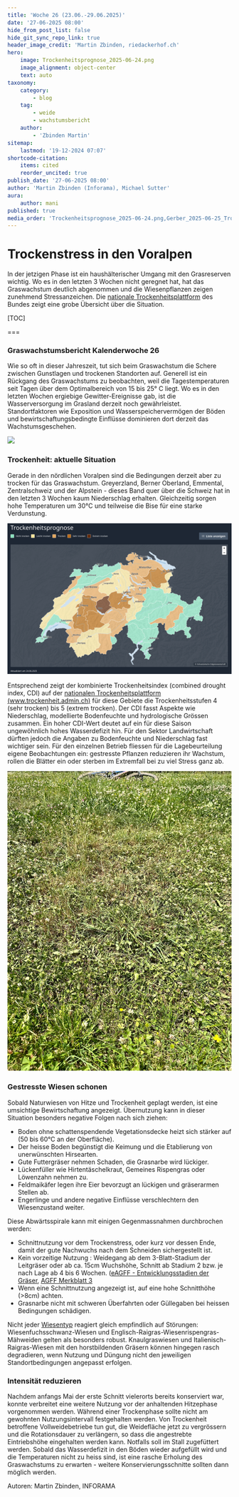 ```yaml
---
title: 'Woche 26 (23.06.-29.06.2025)'
date: '27-06-2025 08:00'
hide_from_post_list: false
hide_git_sync_repo_link: true
header_image_credit: 'Martin Zbinden, riedackerhof.ch'
hero:
    image: Trockenheitsprognose_2025-06-24.png
    image_alignment: object-center
    text: auto
taxonomy:
    category:
        - blog
    tag:
        - weide
        - wachstumsbericht
    author:
        - 'Zbinden Martin'
sitemap:
    lastmod: '19-12-2024 07:07'
shortcode-citation:
    items: cited
    reorder_uncited: true
publish_date: '27-06-2025 08:00'
author: 'Martin Zbinden (Inforama), Michael Sutter'
aura:
    author: mani
published: true
media_order: 'Trockenheitsprognose_2025-06-24.png,Gerber_2025-06-25_Trockene-Wiese.jpeg'
---
```


# Trockenstress in den Voralpen

In der jetzigen Phase ist ein haushälterischer Umgang mit den Grasreserven wichtig. Wo es in den letzten 3 Wochen nicht geregnet hat, hat das Graswachstum deutlich abgenommen und die Wiesenpflanzen zeigen zunehmend Stressanzeichen. Die [nationale Trockenheitsplattform](https://www.trockenheit.admin.ch/) des Bundes zeigt eine grobe Übersicht über die Situation.



[TOC]

===

### Graswachstumsbericht Kalenderwoche 26
Wie so oft in dieser Jahreszeit, tut sich beim Graswachstum die Schere zwischen Gunstlagen und trockenen Standorten auf.  Generell ist ein  Rückgang des Graswachstums zu beobachten, weil die Tagestemperaturen seit Tagen über dem Optimalbereich von 15 bis 25° C liegt. Wo es in den letzten Wochen ergiebige Gewitter-Ereignisse gab, ist die Wasserversorgung im Grasland derzeit noch gewährleistet. Standortfaktoren wie Exposition und Wasserspeichervermögen der Böden und bewirtschaftungsbedingte Einflüsse dominieren dort derzeit das Wachstumsgeschehen. 

[![](/uploads/archive/Graswachstumkarte_2025KW26.svg)](/growth)

### Trockenheit: aktuelle Situation
Gerade in den nördlichen Voralpen sind die Bedingungen derzeit aber zu trocken für das Graswachstum.  Greyerzland, Berner Oberland, Emmental, Zentralschweiz und der Alpstein - dieses Band quer über die Schweiz hat in den letzten 3 Wochen kaum Niederschlag erhalten. Gleichzeitig sorgen hohe Temperaturen um 30°C und teilweise die Bise für eine starke Verdunstung. 

![Trockenheitsprognose_2025-06-24](Trockenheitsprognose_2025-06-24.png "Quelle: https://www.trockenheit.admin.ch/de, aufgerufen am 25. Juni 2025")

Entsprechend zeigt der kombinierte Trockenheitsindex (combined drought index, CDI) auf der [nationalen Trockenheitsplattform (www.trockenheit.admin.ch)](https://www.trockenheit.admin.ch/)  für diese Gebiete die Trockenheitsstufen 4 (sehr trocken) bis 5 (extrem trocken). Der CDI fasst Aspekte wie Niederschlag, modellierte Bodenfeuchte und hydrologische Grössen zusammen. Ein hoher CDI-Wert deutet auf ein für diese Saison ungewöhnlich hohes Wasserdefizit hin. 
Für den Sektor Landwirtschaft dürften jedoch die Angaben zu Bodenfeuchte und Niederschlag fast wichtiger sein. Für den einzelnen Betrieb fliessen für die Lagebeurteilung eigene Beobachtungen ein: gestresste Pflanzen reduzieren ihr Wachstum, rollen die Blätter ein oder sterben im Extremfall bei zu viel Stress ganz ab.


![Gerber_2025-06-25_Trockene-Wiese](Gerber_2025-06-25_Trockene-Wiese.jpeg?lightbox "Diese Wiese zeigt Anzeichen von Trocken- und Hitzestress. (Bild: O. Gerber)")

### Gestresste Wiesen schonen
Sobald Naturwiesen von Hitze und Trockenheit geplagt werden, ist eine umsichtige  Bewirtschaftung angezeigt. Übernutzung kann in dieser Situation besonders negative Folgen nach sich ziehen:
* Boden ohne schattenspendende Vegetationsdecke heizt sich stärker auf (50 bis 60°C an der Oberfläche).
* Der heisse Boden begünstigt die Keimung und die Etablierung von unerwünschten Hirsearten. 
* Gute Futtergräser nehmen Schaden, die Grasnarbe wird lückiger. 
* Lückenfüller wie Hirtentäschelkraut, Gemeines Rispengras oder Löwenzahn nehmen zu.
* Feldmaikäfer legen ihre Eier bevorzugt an lückigen und gräserarmen Stellen ab.
* Engerlinge und andere negative Einflüsse verschlechtern den Wiesenzustand weiter.

Diese Abwärtsspirale kann mit einigen Gegenmassnahmen durchbrochen werden:
- Schnittnutzung vor dem Trockenstress, oder kurz vor dessen Ende, damit der gute Nachwuchs nach dem Schneiden sichergestellt ist.
- Kein vorzeitige Nutzung : Weidegang ab dem 3-Blatt-Stadium der Leitgräser oder ab ca. 15cm Wuchshöhe, Schnitt ab Stadium 2 bzw. je nach Lage ab 4 bis 6 Wochen. ([eAGFF - Entwicklungsstadien der Gräser](https://www.eagff.ch/wiesenpflanzen-kennen/graeser/entwicklungsstadien/einleitung-definition),  [AGFF Merkblatt 3](https://www.eagff.ch/files/images/bilder/Raufutter_produzieren/Futterqualitaet/agff-mb3_1707_D_21_bewertung_von_wiesenfutter_ohne_06.05.pdf)
- Wenn eine Schnittnutzung angezeigt ist, auf eine hohe Schnitthöhe (>8cm) achten.
- Grasnarbe nicht mit schweren Überfahrten oder Güllegaben bei heissen Bedingungen schädigen. 

Nicht jeder [Wiesentyp](https://www.eagff.ch/wiesenpflanzen-kennen/wiesentypen/einleitung-uebersicht) reagiert gleich empfindlich auf Störungen: Wiesenfuchsschwanz-Wiesen und Englisch-Raigras-Wiesenrispengras-Mähweiden gelten als besonders robust. Knaulgraswiesen und Italienisch-Raigras-Wiesen mit  den horstbildenden Gräsern können hingegen rasch degradieren, wenn Nutzung und Düngung nicht den jeweiligen Standortbedingungen angepasst erfolgen. 



### Intensität reduzieren
Nachdem anfangs Mai der erste Schnitt vielerorts bereits konserviert war, konnte verbreitet eine weitere Nutzung vor der anhaltenden Hitzephase vorgenommen werden. Während einer Trockenphase sollte nicht am gewohnten Nutzungsintervall festgehalten werden. Von Trockenheit betroffene Vollweidebetriebe tun gut, die Weidefläche jetzt zu vergrössern und die Rotationsdauer zu verlängern, so dass die angestrebte Eintriebshöhe eingehalten werden kann. Notfalls soll im Stall zugefüttert werden. Sobald das Wasserdefizit in den Böden wieder aufgefüllt wird und die Temperaturen nicht zu heiss sind, ist eine rasche Erholung des Graswachstums zu erwarten - weitere Konservierungsschnitte sollten dann möglich werden.

Autoren: 
Martin Zbinden, INFORAMA